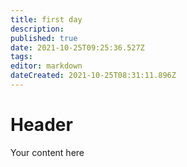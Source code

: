 ```yaml
---
title: first day
description: 
published: true
date: 2021-10-25T09:25:36.527Z
tags: 
editor: markdown
dateCreated: 2021-10-25T08:31:11.896Z
---
```


# Header
Your content here
